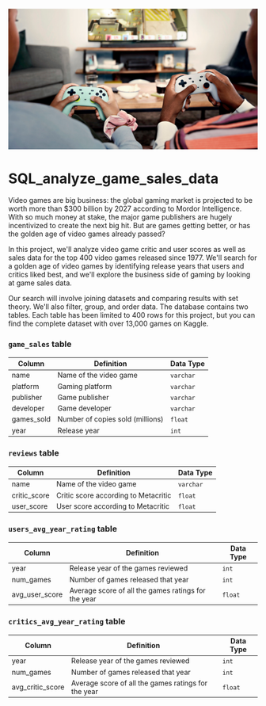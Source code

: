 ![game!](https://github.com/Junjiecode/SQL_analyze_game_sales_data/blob/main/gaming-newbies-stadia-videoSixteenByNineJumbo1600.jpg)

# SQL_analyze_game_sales_data
Video games are big business: the global gaming market is projected to be worth more than $300 billion by 2027 according to Mordor Intelligence. With so much money at stake, the major game publishers are hugely incentivized to create the next big hit. But are games getting better, or has the golden age of video games already passed?

In this project, we'll analyze video game critic and user scores as well as sales data for the top 400 video games released since 1977. We'll search for a golden age of video games by identifying release years that users and critics liked best, and we'll explore the business side of gaming by looking at game sales data.

Our search will involve joining datasets and comparing results with set theory. We'll also filter, group, and order data.  The database contains two tables. Each table has been limited to 400 rows for this project, but you can find the complete dataset with over 13,000 games on Kaggle.

### `game_sales` table

| Column | Definition | Data Type |
|-|-|-|  
|name|Name of the video game|`varchar`|
|platform|Gaming platform|`varchar`|
|publisher|Game publisher|`varchar`|
|developer|Game developer|`varchar`|
|games_sold|Number of copies sold (millions)|`float`|
|year|Release year|`int`|

### `reviews` table

| Column | Definition | Data Type |
|-|-|-|
|name|Name of the video game|`varchar`|  
|critic_score|Critic score according to Metacritic|`float`|
|user_score|User score according to Metacritic|`float`|


### `users_avg_year_rating` table

| Column | Definition | Data Type |
|-|-|-|
|year| Release year of the games reviewed |`int`|  
|num_games| Number of games released that year |`int`|
|avg_user_score| Average score of all the games ratings for the year |`float`|

### `critics_avg_year_rating` table

| Column | Definition | Data Type |
|-|-|-|
|year| Release year of the games reviewed |`int`|  
|num_games| Number of games released that year |`int`|
|avg_critic_score| Average score of all the games ratings for the year |`float`|
